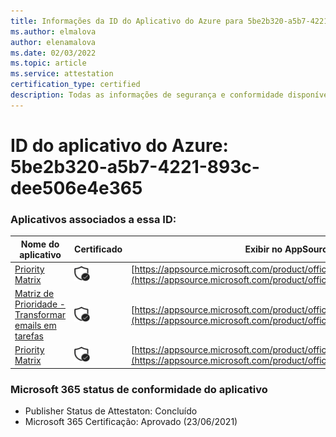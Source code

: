 ```yaml
---
title: Informações da ID do Aplicativo do Azure para 5be2b320-a5b7-4221-893c-dee506e4e365
ms.author: elmalova
author: elenamalova
ms.date: 02/03/2022
ms.topic: article
ms.service: attestation
certification_type: certified
description: Todas as informações de segurança e conformidade disponíveis para o 5be2b320-a5b7-4221-893c-dee506e4e365.
---
```

# <a name="azure-app-id-5be2b320-a5b7-4221-893c-dee506e4e365"></a>ID do aplicativo do Azure: 5be2b320-a5b7-4221-893c-dee506e4e365


### <a name="apps-associated-with-this-id"></a>Aplicativos associados a essa ID:
| **Nome do aplicativo** | **Certificado** | **Exibir no AppSource** |
|--------------|---------------|-----------------------|
| [Priority Matrix](https://docs.microsoft.com/microsoft-365-app-certification/forward/WA104382005) | <img alt="Certified application badge" src="../media/certified-badge.png" height="25" width="25" /> | [https://appsource.microsoft.com/product/office/WA104382005](https://appsource.microsoft.com/product/office/WA104382005) |
| [Matriz de Prioridade - Transformar emails em tarefas](https://docs.microsoft.com/microsoft-365-app-certification/forward/WA104381735) | <img alt="Certified application badge" src="../media/certified-badge.png" height="25" width="25" /> | [https://appsource.microsoft.com/product/office/WA104381735](https://appsource.microsoft.com/product/office/WA104381735) |
| [Priority Matrix](https://docs.microsoft.com/microsoft-365-app-certification/forward/appfluenceinc.m_pm_msft) | <img alt="Certified application badge" src="../media/certified-badge.png" height="25" width="25" /> | [https://appsource.microsoft.com/product/office/appfluenceinc.m_pm_msft](https://appsource.microsoft.com/product/office/appfluenceinc.m_pm_msft) |

### <a name="microsoft-365-app-compliance-status"></a>Microsoft 365 status de conformidade do aplicativo
- Publisher Status de Attestaton: Concluído
- Microsoft 365 Certificação: Aprovado (23/06/2021)

